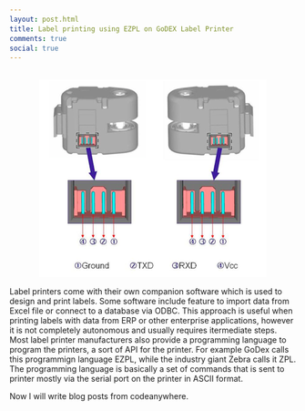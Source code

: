 ```yaml
---
layout: post.html
title: Label printing using EZPL on GoDEX Label Printer
comments: true
social: true
---
```


<br>
<center><img src="../../../img/posts/wck-pin-spec.png" width="400px"/></center>

Label printers come with their own companion software which is used to design and print labels. Some software include feature to import data from Excel file or connect to a database via ODBC. This approach is useful when printing labels with data from ERP or other enterprise applications, however it is not completely autonomous and usually requires itermediate steps. Most label printer manufacturers also provide a programming language to program the printers, a sort of API for the printer. For example GoDex calls this programmign language EZPL, while the industry giant Zebra calls it ZPL. The programming language is basically a set of commands that is sent to printer mostly via the serial port on the printer in ASCII format.

Now I will write blog posts from codeanywhere.
